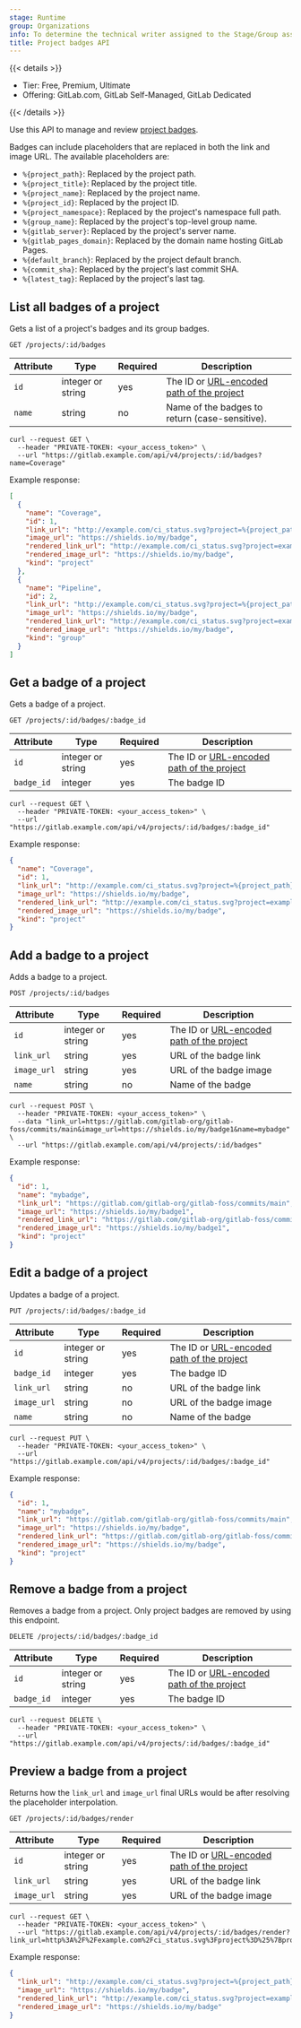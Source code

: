 ```yaml
---
stage: Runtime
group: Organizations
info: To determine the technical writer assigned to the Stage/Group associated with this page, see https://handbook.gitlab.com/handbook/product/ux/technical-writing/#assignments
title: Project badges API
---
```


{{< details >}}

- Tier: Free, Premium, Ultimate
- Offering: GitLab.com, GitLab Self-Managed, GitLab Dedicated

{{< /details >}}

Use this API to manage and review [project badges](../user/project/badges.md).

Badges can include placeholders that are replaced in both the
link and image URL. The available placeholders are:

- `%{project_path}`: Replaced by the project path.
- `%{project_title}`: Replaced by the project title.
- `%{project_name}`: Replaced by the project name.
- `%{project_id}`: Replaced by the project ID.
- `%{project_namespace}`: Replaced by the project's namespace full path.
- `%{group_name}`: Replaced by the project's top-level group name.
- `%{gitlab_server}`: Replaced by the project's server name.
- `%{gitlab_pages_domain}`: Replaced by the domain name hosting GitLab Pages.
- `%{default_branch}`: Replaced by the project default branch.
- `%{commit_sha}`: Replaced by the project's last commit SHA.
- `%{latest_tag}`: Replaced by the project's last tag.

## List all badges of a project

Gets a list of a project's badges and its group badges.

```plaintext
GET /projects/:id/badges
```

| Attribute | Type | Required | Description |
| --------- | ---- | -------- | ----------- |
| `id`      | integer or string | yes | The ID or [URL-encoded path of the project](rest/_index.md#namespaced-paths) |
| `name`    | string         | no  | Name of the badges to return (case-sensitive). |

```shell
curl --request GET \
  --header "PRIVATE-TOKEN: <your_access_token>" \
  --url "https://gitlab.example.com/api/v4/projects/:id/badges?name=Coverage"
```

Example response:

```json
[
  {
    "name": "Coverage",
    "id": 1,
    "link_url": "http://example.com/ci_status.svg?project=%{project_path}&ref=%{default_branch}",
    "image_url": "https://shields.io/my/badge",
    "rendered_link_url": "http://example.com/ci_status.svg?project=example-org/example-project&ref=main",
    "rendered_image_url": "https://shields.io/my/badge",
    "kind": "project"
  },
  {
    "name": "Pipeline",
    "id": 2,
    "link_url": "http://example.com/ci_status.svg?project=%{project_path}&ref=%{default_branch}",
    "image_url": "https://shields.io/my/badge",
    "rendered_link_url": "http://example.com/ci_status.svg?project=example-org/example-project&ref=main",
    "rendered_image_url": "https://shields.io/my/badge",
    "kind": "group"
  }
]
```

## Get a badge of a project

Gets a badge of a project.

```plaintext
GET /projects/:id/badges/:badge_id
```

| Attribute | Type | Required | Description |
| --------- | ---- | -------- | ----------- |
| `id`      | integer or string | yes | The ID or [URL-encoded path of the project](rest/_index.md#namespaced-paths) |
| `badge_id` | integer | yes   | The badge ID |

```shell
curl --request GET \
  --header "PRIVATE-TOKEN: <your_access_token>" \
  --url "https://gitlab.example.com/api/v4/projects/:id/badges/:badge_id"
```

Example response:

```json
{
  "name": "Coverage",
  "id": 1,
  "link_url": "http://example.com/ci_status.svg?project=%{project_path}&ref=%{default_branch}",
  "image_url": "https://shields.io/my/badge",
  "rendered_link_url": "http://example.com/ci_status.svg?project=example-org/example-project&ref=main",
  "rendered_image_url": "https://shields.io/my/badge",
  "kind": "project"
}
```

## Add a badge to a project

Adds a badge to a project.

```plaintext
POST /projects/:id/badges
```

| Attribute | Type | Required | Description |
| --------- | ---- | -------- | ----------- |
| `id`      | integer or string | yes | The ID or [URL-encoded path of the project](rest/_index.md#namespaced-paths) |
| `link_url` | string         | yes | URL of the badge link |
| `image_url` | string | yes | URL of the badge image |
| `name` | string | no | Name of the badge |

```shell
curl --request POST \
  --header "PRIVATE-TOKEN: <your_access_token>" \
  --data "link_url=https://gitlab.com/gitlab-org/gitlab-foss/commits/main&image_url=https://shields.io/my/badge1&name=mybadge" \
  --url "https://gitlab.example.com/api/v4/projects/:id/badges"
```

Example response:

```json
{
  "id": 1,
  "name": "mybadge",
  "link_url": "https://gitlab.com/gitlab-org/gitlab-foss/commits/main",
  "image_url": "https://shields.io/my/badge1",
  "rendered_link_url": "https://gitlab.com/gitlab-org/gitlab-foss/commits/main",
  "rendered_image_url": "https://shields.io/my/badge1",
  "kind": "project"
}
```

## Edit a badge of a project

Updates a badge of a project.

```plaintext
PUT /projects/:id/badges/:badge_id
```

| Attribute | Type | Required | Description |
| --------- | ---- | -------- | ----------- |
| `id`      | integer or string | yes | The ID or [URL-encoded path of the project](rest/_index.md#namespaced-paths) |
| `badge_id` | integer | yes   | The badge ID |
| `link_url` | string         | no | URL of the badge link |
| `image_url` | string | no | URL of the badge image |
| `name` | string | no | Name of the badge |

```shell
curl --request PUT \
  --header "PRIVATE-TOKEN: <your_access_token>" \
  --url "https://gitlab.example.com/api/v4/projects/:id/badges/:badge_id"
```

Example response:

```json
{
  "id": 1,
  "name": "mybadge",
  "link_url": "https://gitlab.com/gitlab-org/gitlab-foss/commits/main",
  "image_url": "https://shields.io/my/badge",
  "rendered_link_url": "https://gitlab.com/gitlab-org/gitlab-foss/commits/main",
  "rendered_image_url": "https://shields.io/my/badge",
  "kind": "project"
}
```

## Remove a badge from a project

Removes a badge from a project. Only project badges are removed by using this endpoint.

```plaintext
DELETE /projects/:id/badges/:badge_id
```

| Attribute | Type | Required | Description |
| --------- | ---- | -------- | ----------- |
| `id`      | integer or string | yes | The ID or [URL-encoded path of the project](rest/_index.md#namespaced-paths) |
| `badge_id` | integer | yes   | The badge ID |

```shell
curl --request DELETE \
  --header "PRIVATE-TOKEN: <your_access_token>" \
  --url "https://gitlab.example.com/api/v4/projects/:id/badges/:badge_id"
```

## Preview a badge from a project

Returns how the `link_url` and `image_url` final URLs would be after resolving the placeholder interpolation.

```plaintext
GET /projects/:id/badges/render
```

| Attribute | Type | Required | Description |
| --------- | ---- | -------- | ----------- |
| `id`      | integer or string | yes | The ID or [URL-encoded path of the project](rest/_index.md#namespaced-paths) |
| `link_url` | string         | yes | URL of the badge link|
| `image_url` | string | yes | URL of the badge image |

```shell
curl --request GET \
  --header "PRIVATE-TOKEN: <your_access_token>" \
  --url "https://gitlab.example.com/api/v4/projects/:id/badges/render?link_url=http%3A%2F%2Fexample.com%2Fci_status.svg%3Fproject%3D%25%7Bproject_path%7D%26ref%3D%25%7Bdefault_branch%7D&image_url=https%3A%2F%2Fshields.io%2Fmy%2Fbadge"
```

Example response:

```json
{
  "link_url": "http://example.com/ci_status.svg?project=%{project_path}&ref=%{default_branch}",
  "image_url": "https://shields.io/my/badge",
  "rendered_link_url": "http://example.com/ci_status.svg?project=example-org/example-project&ref=main",
  "rendered_image_url": "https://shields.io/my/badge"
}
```

